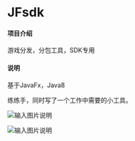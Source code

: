 # JFsdk

#### 项目介绍
游戏分发，分包工具，SDK专用

#### 说明

基于JavaFx，Java8

练练手，同时写了一个工作中需要的小工具。



![输入图片说明](https://images.gitee.com/uploads/images/2018/1115/094101_06dcc599_17232.png "TIM截图20181115093958.png")

![输入图片说明](https://images.gitee.com/uploads/images/2018/1115/094113_49e3aedd_17232.png "TIM截图20181115094020.png")


